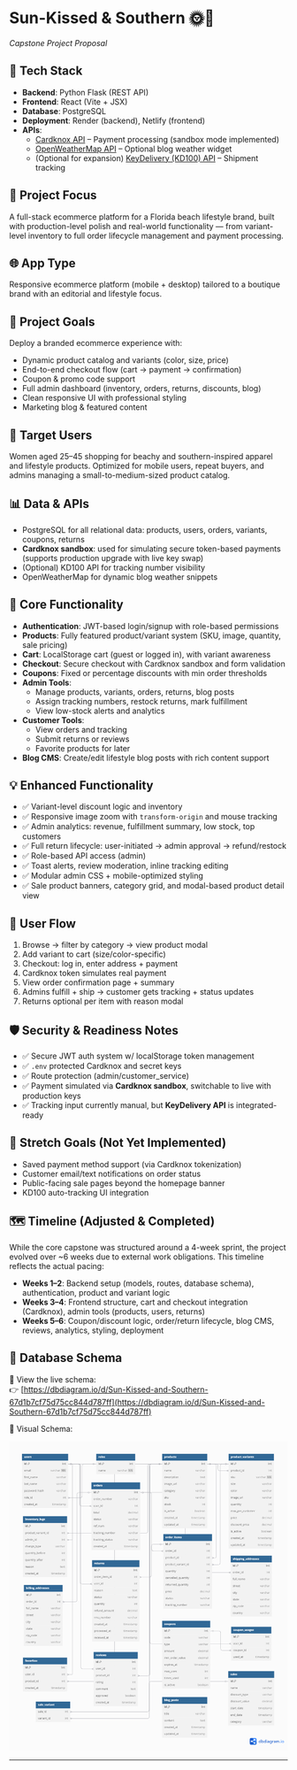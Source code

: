 # Sun-Kissed & Southern 🌞🌴  
*Capstone Project Proposal*

## 🧰 Tech Stack

- **Backend**: Python Flask (REST API)
- **Frontend**: React (Vite + JSX)
- **Database**: PostgreSQL
- **Deployment**: Render (backend), Netlify (frontend)
- **APIs**:
  - [Cardknox API](https://docs.cardknox.com/api/transaction) – Payment processing (sandbox mode implemented)
  - [OpenWeatherMap API](https://openweathermap.org/api) – Optional blog weather widget
  - (Optional for expansion) [KeyDelivery (KD100) API](https://www.kd100.com/docs/create-tracking) – Shipment tracking

## 🔄 Project Focus

A full-stack ecommerce platform for a Florida beach lifestyle brand, built with production-level polish and real-world functionality — from variant-level inventory to full order lifecycle management and payment processing.

## 🌐 App Type

Responsive ecommerce platform (mobile + desktop) tailored to a boutique brand with an editorial and lifestyle focus.

## 🎯 Project Goals

Deploy a branded ecommerce experience with:

- Dynamic product catalog and variants (color, size, price)
- End-to-end checkout flow (cart → payment → confirmation)
- Coupon & promo code support
- Full admin dashboard (inventory, orders, returns, discounts, blog)
- Clean responsive UI with professional styling
- Marketing blog & featured content

## 👩 Target Users

Women aged 25–45 shopping for beachy and southern-inspired apparel and lifestyle products. Optimized for mobile users, repeat buyers, and admins managing a small-to-medium-sized product catalog.

## 📊 Data & APIs

- PostgreSQL for all relational data: products, users, orders, variants, coupons, returns
- **Cardknox sandbox**: used for simulating secure token-based payments (supports production upgrade with live key swap)
- (Optional) KD100 API for tracking number visibility
- OpenWeatherMap for dynamic blog weather snippets

## 🧩 Core Functionality

- **Authentication**: JWT-based login/signup with role-based permissions
- **Products**: Fully featured product/variant system (SKU, image, quantity, sale pricing)
- **Cart**: LocalStorage cart (guest or logged in), with variant awareness
- **Checkout**: Secure checkout with Cardknox sandbox and form validation
- **Coupons**: Fixed or percentage discounts with min order thresholds
- **Admin Tools**:
  - Manage products, variants, orders, returns, blog posts
  - Assign tracking numbers, restock returns, mark fulfillment
  - View low-stock alerts and analytics
- **Customer Tools**:
  - View orders and tracking
  - Submit returns or reviews
  - Favorite products for later
- **Blog CMS**: Create/edit lifestyle blog posts with rich content support

## 💡 Enhanced Functionality

- ✅ Variant-level discount logic and inventory
- ✅ Responsive image zoom with `transform-origin` and mouse tracking
- ✅ Admin analytics: revenue, fulfillment summary, low stock, top customers
- ✅ Full return lifecycle: user-initiated → admin approval → refund/restock
- ✅ Role-based API access (admin)
- ✅ Toast alerts, review moderation, inline tracking editing
- ✅ Modular admin CSS + mobile-optimized styling
- ✅ Sale product banners, category grid, and modal-based product detail view

## 🧭 User Flow

1. Browse → filter by category → view product modal  
2. Add variant to cart (size/color-specific)  
3. Checkout: log in, enter address + payment  
4. Cardknox token simulates real payment  
5. View order confirmation page + summary  
6. Admins fulfill + ship → customer gets tracking + status updates  
7. Returns optional per item with reason modal  

## 🛡️ Security & Readiness Notes

- ✅ Secure JWT auth system w/ localStorage token management  
- ✅ `.env` protected Cardknox and secret keys  
- ✅ Route protection (admin/customer_service)  
- ✅ Payment simulated via **Cardknox sandbox**, switchable to live with production keys  
- ✅ Tracking input currently manual, but **KeyDelivery API** is integrated-ready  

## 🚀 Stretch Goals (Not Yet Implemented)

- Saved payment method support (via Cardknox tokenization)  
- Customer email/text notifications on order status   
- Public-facing sale pages beyond the homepage banner  
- KD100 auto-tracking UI integration  

## 🗺️ Timeline (Adjusted & Completed)

While the core capstone was structured around a 4-week sprint, the project evolved over ~6 weeks due to external work obligations. This timeline reflects the actual pacing:

- **Weeks 1–2**: Backend setup (models, routes, database schema), authentication, product and variant logic  
- **Weeks 3–4**: Frontend structure, cart and checkout integration (Cardknox), admin tools (products, users, returns)  
- **Weeks 5–6**: Coupon/discount logic, order/return lifecycle, blog CMS, reviews, analytics, styling, deployment   

## 📁 Database Schema

📌 View the live schema:  
👉 [https://dbdiagram.io/d/Sun-Kissed-and-Southern-67d1b7cf75d75cc844d787ff](https://dbdiagram.io/d/Sun-Kissed-and-Southern-67d1b7cf75d75cc844d787ff)

📸 Visual Schema:

![Database Schema](./assets/database-schema.png)

---
